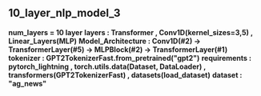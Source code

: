 ## 10_layer_nlp_model_3
__num_layers = 10 layer__
__layers : Transformer , Conv1D(kernel_sizes=3,5) , Linear_Layers(MLP)__
__Model_Architecture : Conv1D(#2) -> TransformerLayer(#5) -> MLPBlock(#2) -> TransformerLayer(#1)__
__tokenizer : GPT2TokenizerFast.from_pretrained("gpt2")__
__requirements : pytorch_lightning , torch.utils.data(Dataset, DataLoader) , transformers(GPT2TokenizerFast) , datasets(load_dataset)__
__dataset : "ag_news"__
